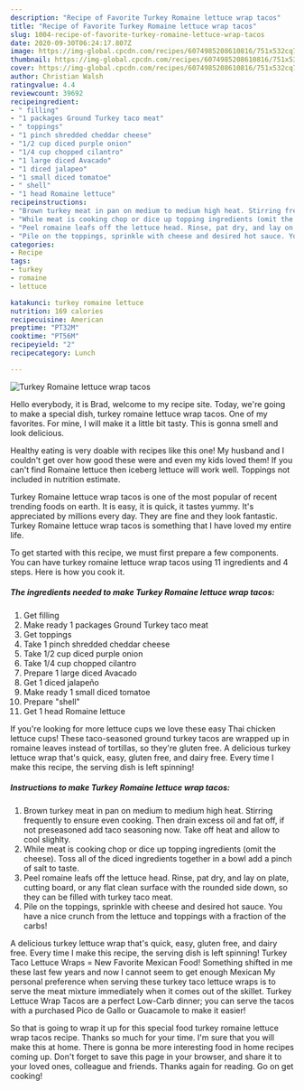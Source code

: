 ```yaml
---
description: "Recipe of Favorite Turkey Romaine lettuce wrap tacos"
title: "Recipe of Favorite Turkey Romaine lettuce wrap tacos"
slug: 1004-recipe-of-favorite-turkey-romaine-lettuce-wrap-tacos
date: 2020-09-30T06:24:17.807Z
image: https://img-global.cpcdn.com/recipes/6074985208610816/751x532cq70/turkey-romaine-lettuce-wrap-tacos-recipe-main-photo.jpg
thumbnail: https://img-global.cpcdn.com/recipes/6074985208610816/751x532cq70/turkey-romaine-lettuce-wrap-tacos-recipe-main-photo.jpg
cover: https://img-global.cpcdn.com/recipes/6074985208610816/751x532cq70/turkey-romaine-lettuce-wrap-tacos-recipe-main-photo.jpg
author: Christian Walsh
ratingvalue: 4.4
reviewcount: 39692
recipeingredient:
- " filling"
- "1 packages Ground Turkey taco meat"
- " toppings"
- "1 pinch shredded cheddar cheese"
- "1/2 cup diced purple onion"
- "1/4 cup chopped cilantro"
- "1 large diced Avacado"
- "1 diced jalapeo"
- "1 small diced tomatoe"
- " shell"
- "1 head Romaine lettuce"
recipeinstructions:
- "Brown turkey meat in pan on medium to medium high heat. Stirring frequently to ensure even cooking.  Then drain excess oil and fat off, if not preseasoned add taco seasoning now. Take off heat and allow to cool slighlty."
- "While meat is cooking chop or dice up topping ingredients (omit the cheese). Toss all of the diced ingredients together in a bowl add a pinch of salt to taste."
- "Peel romaine leafs off the lettuce head. Rinse, pat dry, and lay on plate, cutting board, or any flat clean surface  with the rounded side down, so they can be filled with turkey taco meat."
- "Pile on the toppings, sprinkle with cheese and desired hot sauce. You have a nice crunch from the lettuce and toppings with a fraction of the carbs!"
categories:
- Recipe
tags:
- turkey
- romaine
- lettuce

katakunci: turkey romaine lettuce 
nutrition: 169 calories
recipecuisine: American
preptime: "PT32M"
cooktime: "PT56M"
recipeyield: "2"
recipecategory: Lunch

---
```



![Turkey Romaine lettuce wrap tacos](https://img-global.cpcdn.com/recipes/6074985208610816/751x532cq70/turkey-romaine-lettuce-wrap-tacos-recipe-main-photo.jpg)

Hello everybody, it is Brad, welcome to my recipe site. Today, we're going to make a special dish, turkey romaine lettuce wrap tacos. One of my favorites. For mine, I will make it a little bit tasty. This is gonna smell and look delicious.

Healthy eating is very doable with recipes like this one! My husband and I couldn&#39;t get over how good these were and even my kids loved them! If you can&#39;t find Romaine lettuce then iceberg lettuce will work well. Toppings not included in nutrition estimate.

Turkey Romaine lettuce wrap tacos is one of the most popular of recent trending foods on earth. It is easy, it is quick, it tastes yummy. It's appreciated by millions every day. They are fine and they look fantastic. Turkey Romaine lettuce wrap tacos is something that I have loved my entire life.


To get started with this recipe, we must first prepare a few components. You can have turkey romaine lettuce wrap tacos using 11 ingredients and 4 steps. Here is how you cook it.

<!--inarticleads1-->

##### The ingredients needed to make Turkey Romaine lettuce wrap tacos:

1. Get  filling
1. Make ready 1 packages Ground Turkey taco meat
1. Get  toppings
1. Take 1 pinch shredded cheddar cheese
1. Take 1/2 cup diced purple onion
1. Take 1/4 cup chopped cilantro
1. Prepare 1 large diced Avacado
1. Get 1 diced jalapeño
1. Make ready 1 small diced tomatoe
1. Prepare  &#34;shell&#34;
1. Get 1 head Romaine lettuce


If you&#39;re looking for more lettuce cups we love these easy Thai chicken lettuce cups! These taco-seasoned ground turkey tacos are wrapped up in romaine leaves instead of tortillas, so they&#39;re gluten free. A delicious turkey lettuce wrap that&#39;s quick, easy, gluten free, and dairy free. Every time I make this recipe, the serving dish is left spinning! 

<!--inarticleads2-->

##### Instructions to make Turkey Romaine lettuce wrap tacos:

1. Brown turkey meat in pan on medium to medium high heat. Stirring frequently to ensure even cooking.  Then drain excess oil and fat off, if not preseasoned add taco seasoning now. Take off heat and allow to cool slighlty.
1. While meat is cooking chop or dice up topping ingredients (omit the cheese). Toss all of the diced ingredients together in a bowl add a pinch of salt to taste.
1. Peel romaine leafs off the lettuce head. Rinse, pat dry, and lay on plate, cutting board, or any flat clean surface  with the rounded side down, so they can be filled with turkey taco meat.
1. Pile on the toppings, sprinkle with cheese and desired hot sauce. You have a nice crunch from the lettuce and toppings with a fraction of the carbs!


A delicious turkey lettuce wrap that&#39;s quick, easy, gluten free, and dairy free. Every time I make this recipe, the serving dish is left spinning! Turkey Taco Lettuce Wraps = New Favorite Mexican Food! Something shifted in me these last few years and now I cannot seem to get enough Mexican My personal preference when serving these turkey taco lettuce wraps is to serve the meat mixture immediately when it comes out of the skillet. Turkey Lettuce Wrap Tacos are a perfect Low-Carb dinner; you can serve the tacos with a purchased Pico de Gallo or Guacamole to make it easier! 

So that is going to wrap it up for this special food turkey romaine lettuce wrap tacos recipe. Thanks so much for your time. I'm sure that you will make this at home. There is gonna be more interesting food in home recipes coming up. Don't forget to save this page in your browser, and share it to your loved ones, colleague and friends. Thanks again for reading. Go on get cooking!

